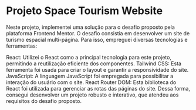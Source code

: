 # Projeto Space Tourism Website
Neste projeto, implementei uma solução para o desafio proposto pela plataforma Frontend Mentor. O desafio consistia em desenvolver um site de turismo espacial multi-página. Para isso, empreguei diversas tecnologias e ferramentas:

React: Utilizei o React como a principal tecnologia para este projeto, permitindo a reutilização eficiente dos componentes.
Tailwind CSS: Esta ferramenta foi usada para criar o layout e garantir a responsividade do site.
JavaScript: A linguagem JavaScript foi empregada para possibilitar a interação do usuário com o site.
React Router DOM: Esta biblioteca do React foi utilizada para gerenciar as rotas das páginas do site.
Dessa forma, consegui desenvolver um projeto robusto e interativo, que atendeu aos requisitos do desafio proposto.
